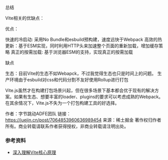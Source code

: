 
总结

Vite相关的优缺点：


优点：

快速的冷启动: 采用No Bundle和esbuild预构建，速度远快于Webpack
高效的热更新：基于ESM实现，同时利用HTTP头来加速整个页面的重新加载，增加缓存策略
真正的按需加载: 基于浏览器ESM的支持，实现真正的按需加载






缺点

生态：目前Vite的生态不如Webapck，不过我觉得生态也只是时间上的问题。
生产环境由于esbuild对css和代码分割不友好使用Rollup进行打包



Vite.js虽然才在构建打包场景兴起，但在很多场景下基本都会优于现有的解决方案。如果有生态、想要丰富的loader、plugins的要求可以考虑成熟的Webpack。在其余情况下，Vite.js不失为一个打包构建工具的好选择。

作者：字节跳动ADFE团队
链接：https://juejin.cn/post/7064853960636989454
来源：稀土掘金
著作权归作者所有。商业转载请联系作者获得授权，非商业转载请注明出处。


### 参考资料

* [深入理解Vite核心原理](https://juejin.cn/post/7064853960636989454)